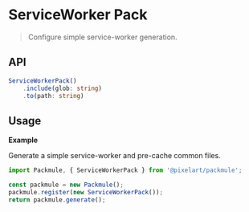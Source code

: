 # ServiceWorker Pack
> Configure simple service-worker generation.

## API
```ts
ServiceWorkerPack()
    .include(glob: string)
    .to(path: string)
```

## Usage

**Example**

Generate a simple service-worker and pre-cache common files.

```ts
import Packmule, { ServiceWorkerPack } from '@pixelart/packmule';

const packmule = new Packmule();
packmule.register(new ServiceWorkerPack());
return packmule.generate();
```
